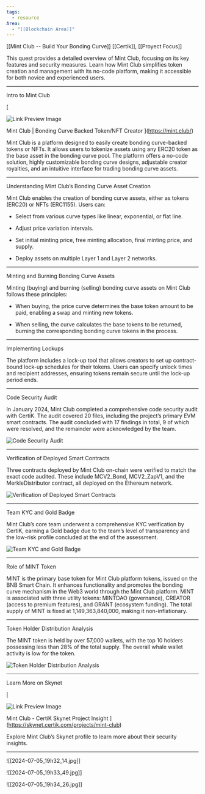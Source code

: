 ```yaml
---
tags:
  - resource
Area:
  - "[[Blockchain Area]]"
---
```

[[Mint Club -- Build Your Bonding Curve]]
[[Certik]], [[Proyect Focus]]

This quest provides a detailed overview of Mint Club, focusing on its key features and security measures. Learn how Mint Club simplifies token creation and management with its no-code platform, making it accessible for both novice and experienced users.

---
Intro to Mint Club

[

![Link Preview Image](https://mint.club/og-1200-630.png)

Mint Club | Bonding Curve Backed Token/NFT Creator
](https://mint.club/)

Mint Club is a platform designed to easily create bonding curve-backed tokens or NFTs. It allows users to tokenize assets using any ERC20 token as the base asset in the bonding curve pool. The platform offers a no-code solution, highly customizable bonding curve designs, adjustable creator royalties, and an intuitive interface for trading bonding curve assets.

---
Understanding Mint Club’s Bonding Curve Asset Creation

Mint Club enables the creation of bonding curve assets, either as tokens (ERC20) or NFTs (ERC1155). Users can:

- Select from various curve types like linear, exponential, or flat line.
    
- Adjust price variation intervals.
    
- Set initial minting price, free minting allocation, final minting price, and supply.
    
- Deploy assets on multiple Layer 1 and Layer 2 networks.

---
Minting and Burning Bonding Curve Assets

Minting (buying) and burning (selling) bonding curve assets on Mint Club follows these principles:

- When buying, the price curve determines the base token amount to be paid, enabling a swap and minting new tokens.
    
- When selling, the curve calculates the base tokens to be returned, burning the corresponding bonding curve tokens in the process.

---
Implementing Lockups

The platform includes a lock-up tool that allows creators to set up contract-bound lock-up schedules for their tokens. Users can specify unlock times and recipient addresses, ensuring tokens remain secure until the lock-up period ends.

---
Code Security Audit

In January 2024, Mint Club completed a comprehensive code security audit with CertiK. The audit covered 20 files, including the project’s primary EVM smart contracts. The audit concluded with 17 findings in total, 9 of which were resolved, and the remainder were acknowledged by the team.

![Code Security Audit](https://skynet.certik.com/_next/image?url=https%3A%2F%2Fimages.ctfassets.net%2Fjqfm0se0f03r%2F4MGhvIJ4Ye067Gi9aWy6xz%2F98b44c3ac6741fd979a0d966a9a41816%2FScreenshot_2024-06-27_at_12.41.20_PM.png&w=3840&q=75)

---
Verification of Deployed Smart Contracts

Three contracts deployed by Mint Club on-chain were verified to match the exact code audited. These include MCV2_Bond, MCV2_ZapV1, and the MerkleDistributor contract, all deployed on the Ethereum network.

![Verification of Deployed Smart Contracts](https://skynet.certik.com/_next/image?url=https%3A%2F%2Fimages.ctfassets.net%2Fjqfm0se0f03r%2F6RYs0JzXxKOUcIgHb1JvIL%2F41ef5036ff7e7dbb9b7a10c9dbbdc5d1%2FScreenshot_2024-06-27_at_12.54.42_PM.png&w=3840&q=75)

---
Team KYC and Gold Badge

Mint Club’s core team underwent a comprehensive KYC verification by CertiK, earning a Gold badge due to the team’s level of transparency and the low-risk profile concluded at the end of the assessment.

![Team KYC and Gold Badge](https://skynet.certik.com/_next/image?url=https%3A%2F%2Fimages.ctfassets.net%2Fjqfm0se0f03r%2F6o9Gb49dbbaADLoUlW9qGs%2F244c467db93cc3d2176ba4550ccf045a%2FScreenshot_2024-06-27_at_12.55.53_PM.png&w=3840&q=75)

---
Role of MINT Token

MINT is the primary base token for Mint Club platform tokens, issued on the BNB Smart Chain. It enhances functionality and promotes the bonding curve mechanism in the Web3 world through the Mint Club platform. MINT is associated with three utility tokens: MINTDAO (governance), CREATOR (access to premium features), and GRANT (ecosystem funding). The total supply of MINT is fixed at 1,149,363,840,000, making it non-inflationary.

---
Token Holder Distribution Analysis

The MINT token is held by over 57,000 wallets, with the top 10 holders possessing less than 28% of the total supply. The overall whale wallet activity is low for the token.

![Token Holder Distribution Analysis](https://skynet.certik.com/_next/image?url=https%3A%2F%2Fimages.ctfassets.net%2Fjqfm0se0f03r%2F5gJiQvjMAFbDkZsqtvsc9v%2F72a8a54e64762d9953184531548dd656%2FScreenshot_2024-06-27_at_12.59.08_PM.png&w=3840&q=75)

---
Learn More on Skynet

[

![Link Preview Image](https://skynet.certik.com/api/social-cards/project?id=mint-club)

Mint Club - CertiK Skynet Project Insight
](https://skynet.certik.com/projects/mint-club)

Explore Mint Club’s Skynet profile to learn more about their security insights.

---
![[2024-07-05_19h32_14.jpg]]

![[2024-07-05_19h33_49.jpg]]

![[2024-07-05_19h34_26.jpg]]